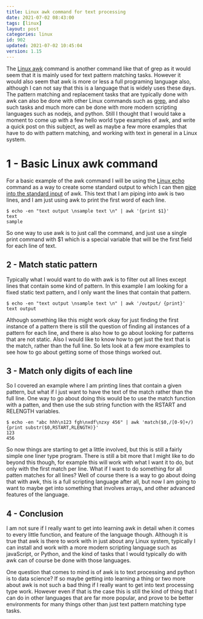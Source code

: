 ```yaml
---
title: Linux awk command for text processing
date: 2021-07-02 08:43:00
tags: [linux]
layout: post
categories: linux
id: 902
updated: 2021-07-02 10:45:04
version: 1.15
---
```


The [Linux awk](https://en.wikipedia.org/wiki/AWK) command is another command like that of grep as it would seem that it is mainly used for text pattern matching tasks. However it would also seem that awk is more or less a full programing language also, although I can not say that this is a language that is widely uses these days. The pattern matching and replacement tasks that are typically done with awk can also be done with other Linux commands such as [grep](/2020/09/14/linux-grep/), and also such tasks and much more can be done with more modern scripting languages such as nodejs, and python. Still I thought that I would take a moment to come up with a few hello world type examples of awk, and write a quick post on this subject, as well as maybe a few more examples that have to do with pattern matching, and working with text in general in a Linux system.

<!-- more -->

# 1 - Basic Linux awk command

For a basic example of the awk command I will be using the [Linux echo](/2019/08/15/linux-echo/) command as a way to create some standard output to which I can then [pipe into the standard input](/2020/10/09/linux-pipe/) of awk. This text that I am piping into awk is two lines, and I am just using awk to print the first word of each line.

```
$ echo -en "text output \nsample text \n" | awk '{print $1}'
text
sample
```

So one way to use awk is to just call the command, and just use a single print command with \$1 which is a special variable that will be the first field for each line of text.

## 2 - Match static pattern

Typically what I would want to do with awk is to filter out all lines except lines that contain some kind of pattern. In this example I am looking for a fixed static text pattern, and I only want the lines that contain that pattern.

```
$ echo -en "text output \nsample text \n" | awk '/output/ {print}'
text output
```

Although something like this might work okay for just finding the first instance of a pattern there is still the question of finding all instances of a pattern for each line, and there is also how to go about looking for patterns that are not static. Also I would like to know how to get just the text that is the match, rather than the full line. So lets look at a few more examples to see how to go about getting some of those things worked out.

## 3 - Match only digits of each line

So I covered an example where I am printing lines that contain a given pattern, but what if I just want to have the text of the match rather than the full line. One way to go about doing this would be to use the match function with a patten, and then use the sub string function with the RSTART and RELENGTH variables.

```
$ echo -en "abc hhh\n123 fgh\nxdf\nzxy 456" | awk 'match($0,/[0-9]+/) {print substr($0,RSTART,RLENGTH)}'
123
456
```

So now things are starting to get a little involved, but this is still a fairly simple one liner type program. There is still a bit more that I might like to do beyond this though, for example this will work with what I want it to do, but only with the first match per line. What if I want to do something for all patten matches for all lines? Well of course there is a way to go about doing that with awk, this is a full scripting language after all, but now I am going to want to maybe get into something that involves arrays, and other advanced features of the language.

## 4 - Conclusion

I am not sure if I really want to get into learning awk in detail when it comes to every little function, and feature of the language though. Although it is true that awk is there to work with in just about any Linux system, typically I can install and work with a more modern scripting language such as javaScript, or Python, and the kind of tasks that I would typically do with awk can of course be done with those languages.

One question that comes to mind is of awk is to text processing and python is to data science? If so maybe getting into learning a thing or two more about awk is not such a bad thing if I really want to get into text processing type work. However even if that is the case this is still the kind of thing that I can do in other languages that are far more popular, and prove to be better environments for many things other than just text pattern matching type tasks.
